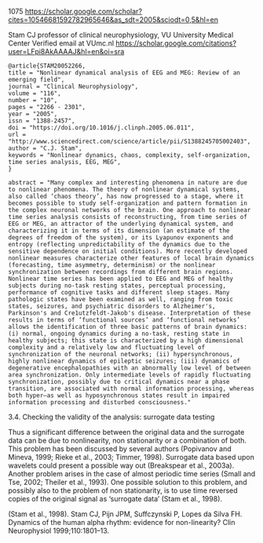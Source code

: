 1075
https://scholar.google.com/scholar?cites=10546681592782965646&as_sdt=2005&sciodt=0,5&hl=en

Stam CJ
professor of clinical neurophysiology, VU University Medical Center
Verified email at VUmc.nl
https://scholar.google.com/citations?user=LFpi8AkAAAAJ&hl=en&oi=sra



```
@article{STAM20052266,
title = "Nonlinear dynamical analysis of EEG and MEG: Review of an emerging field",
journal = "Clinical Neurophysiology",
volume = "116",
number = "10",
pages = "2266 - 2301",
year = "2005",
issn = "1388-2457",
doi = "https://doi.org/10.1016/j.clinph.2005.06.011",
url = "http://www.sciencedirect.com/science/article/pii/S1388245705002403",
author = "C.J. Stam",
keywords = "Nonlinear dynamics, chaos, complexity, self-organization, time series analysis, EEG, MEG",
}
```


```
abstract = "Many complex and interesting phenomena in nature are due to nonlinear phenomena. The theory of nonlinear dynamical systems, also called ‘chaos theory’, has now progressed to a stage, where it becomes possible to study self-organization and pattern formation in the complex neuronal networks of the brain. One approach to nonlinear time series analysis consists of reconstructing, from time series of EEG or MEG, an attractor of the underlying dynamical system, and characterizing it in terms of its dimension (an estimate of the degrees of freedom of the system), or its Lyapunov exponents and entropy (reflecting unpredictability of the dynamics due to the sensitive dependence on initial conditions). More recently developed nonlinear measures characterize other features of local brain dynamics (forecasting, time asymmetry, determinism) or the nonlinear synchronization between recordings from different brain regions. Nonlinear time series has been applied to EEG and MEG of healthy subjects during no-task resting states, perceptual processing, performance of cognitive tasks and different sleep stages. Many pathologic states have been examined as well, ranging from toxic states, seizures, and psychiatric disorders to Alzheimer's, Parkinson's and Cre1utzfeldt-Jakob's disease. Interpretation of these results in terms of ‘functional sources’ and ‘functional networks’ allows the identification of three basic patterns of brain dynamics: (i) normal, ongoing dynamics during a no-task, resting state in healthy subjects; this state is characterized by a high dimensional complexity and a relatively low and fluctuating level of synchronization of the neuronal networks; (ii) hypersynchronous, highly nonlinear dynamics of epileptic seizures; (iii) dynamics of degenerative encephalopathies with an abnormally low level of between area synchronization. Only intermediate levels of rapidly fluctuating synchronization, possibly due to critical dynamics near a phase transition, are associated with normal information processing, whereas both hyper—as well as hyposynchronous states result in impaired information processing and disturbed consciousness."
```






3.4. Checking the validity of the analysis: surrogate data testing

Thus a significant difference between the original data and the
surrogate data can be due to nonlinearity, non stationarity or
a combination of both. This problem has been discussed by
several authors (Popivanov and Mineva, 1999; Rieke et al.,
2003; Timmer, 1998). Surrogate data based upon wavelets
could present a possible way out (Breakspear et al., 2003a).
Another problem arises in the case of almost periodic time
series (Small and Tse, 2002; Theiler et al., 1993). One
possible solution to this problem, and possibly also to the
problem of non stationarity, is to use time reversed copies of
the original signal as ‘surrogate data’ (Stam et al., 1998).


(Stam et al., 1998).
Stam CJ, Pijn JPM, Suffczynski P, Lopes da Silva FH. Dynamics of the
human alpha rhythm: evidence for non-linearity? Clin Neurophysiol
1999;110:1801–13.





